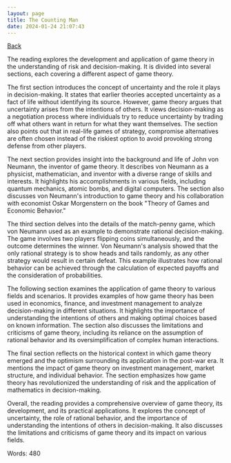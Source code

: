```yaml
---
layout: page
title: The Counting Man
date: 2024-01-24 21:07:43
---
```


[Back](./)


The reading explores the development and application of game theory in the understanding of risk and decision-making. It is divided into several sections, each covering a different aspect of game theory. 

The first section introduces the concept of uncertainty and the role it plays in decision-making. It states that earlier theories accepted uncertainty as a fact of life without identifying its source. However, game theory argues that uncertainty arises from the intentions of others. It views decision-making as a negotiation process where individuals try to reduce uncertainty by trading off what others want in return for what they want themselves. The section also points out that in real-life games of strategy, compromise alternatives are often chosen instead of the riskiest option to avoid provoking strong defense from other players.

The next section provides insight into the background and life of John von Neumann, the inventor of game theory. It describes von Neumann as a physicist, mathematician, and inventor with a diverse range of skills and interests. It highlights his accomplishments in various fields, including quantum mechanics, atomic bombs, and digital computers. The section also discusses von Neumann's introduction to game theory and his collaboration with economist Oskar Morgenstern on the book "Theory of Games and Economic Behavior."

The third section delves into the details of the match-penny game, which von Neumann used as an example to demonstrate rational decision-making. The game involves two players flipping coins simultaneously, and the outcome determines the winner. Von Neumann's analysis showed that the only rational strategy is to show heads and tails randomly, as any other strategy would result in certain defeat. This example illustrates how rational behavior can be achieved through the calculation of expected payoffs and the consideration of probabilities.

The following section examines the application of game theory to various fields and scenarios. It provides examples of how game theory has been used in economics, finance, and investment management to analyze decision-making in different situations. It highlights the importance of understanding the intentions of others and making optimal choices based on known information. The section also discusses the limitations and criticisms of game theory, including its reliance on the assumption of rational behavior and its oversimplification of complex human interactions.

The final section reflects on the historical context in which game theory emerged and the optimism surrounding its application in the post-war era. It mentions the impact of game theory on investment management, market structure, and individual behavior. The section emphasizes how game theory has revolutionized the understanding of risk and the application of mathematics in decision-making.

Overall, the reading provides a comprehensive overview of game theory, its development, and its practical applications. It explores the concept of uncertainty, the role of rational behavior, and the importance of understanding the intentions of others in decision-making. It also discusses the limitations and criticisms of game theory and its impact on various fields.

Words: 480